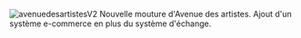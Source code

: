 ![avenuedesartistesV2](https://user-images.githubusercontent.com/47120801/132095645-a02ae83f-e49b-494f-b2e7-742142e4e08e.png)
Nouvelle mouture d'Avenue des artistes. Ajout d'un système e-commerce en plus du système d'échange.
